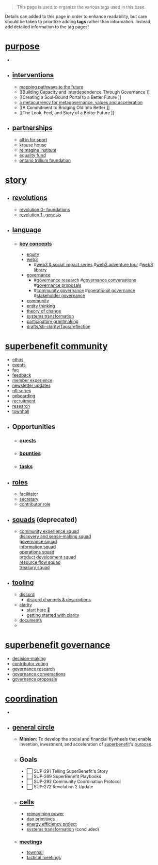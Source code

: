 >This page is used to organize the various tags used in this base. 

Details can added to this page in order to enhance readability, but care should be taken to prioritize adding **tags** rather than information. Instead, add detailed information to the tag pages!
# [purpose](/notes/archive/clarity/Tags/purpose.md)
- 
- ## [interventions](/notes/archive/clarity/Tags/interventions.md)
	- [mapping pathways to the future](/notes/archive/clarity/Tags/mapping%20pathways%20to%20the%20future.md)
	- [[Building Capacity and Interdependence Through Governance
]]
	- [[Creating a Soul-Bound Portal to a Better Future
]]
	- [a metacurrency for metagovernance, values and acceleration](/notes/archive/clarity/Tags/a%20metacurrency%20for%20metagovernance,%20values%20and%20acceleration.md)
	-  [[A Commitment to Bridging Old Into Better
]]
	- [[The Look, Feel, and Story of a Better Future
]]
- ## [partnerships](/notes/archive/clarity/Tags/partnerships.md)
	- [all in for sport](/notes/archive/clarity/Tags/all%20in%20for%20sport.md)
	- [krause house](/notes/archive/clarity/Tags/krause%20house.md)
	- [reimagine institute](/notes/archive/clarity/Tags/reimagine%20institute.md)
	- [equality fund](/notes/archive/clarity/Tags/equality%20fund.md)
	- [ontario trillium foundation](/notes/archive/clarity/Tags/ontario%20trillium%20foundation.md)

# [story](/notes/archive/clarity/Tags/story.md)
- ## [revolutions](/notes/archive/clarity/Tags/revolutions.md)
	- [revolution 0- foundations](/notes/archive/clarity/Tags/revolution%200-%20foundations.md)
	- [revolution 1- genesis](/notes/archive/clarity/Tags/revolution%201-%20genesis.md)
- ## [language](/notes/archive/clarity/Tags/language.md)
	- ### [key concepts](/notes/archive/clarity/Tags/key%20concepts.md)
		- [equity](/notes/archive/clarity/Tags/equity.md)
		- [web3](/notes/archive/clarity/Tags/web3.md)
			- #[web3 & social impact series](/notes/archive/clarity/Tags/web3%20&%20social%20impact%20series.md) #[web3 adventure tour](/notes/archive/clarity/Tags/web3%20adventure%20tour.md) #[web3 library](/notes/archive/clarity/Tags/web3%20library.md) 
		- [governance](/notes/archive/clarity/Tags/governance.md)
			- #[governance research](/notes/archive/clarity/Tags/governance%20research.md) #[governance conversations](/notes/archive/clarity/Tags/governance%20conversations.md) #[governance proposals](/notes/archive/clarity/Tags/governance%20proposals.md) 
			- #[community governance](/notes/archive/clarity/Tags/community%20governance.md) #[operational governance](/notes/archive/clarity/Tags/operational%20governance.md) #[stakeholder governance](/notes/archive/clarity/Tags/stakeholder%20governance.md) 
		- [community](/notes/archive/clarity/Tags/community.md)
		- [entity thinking](/notes/archive/clarity/Tags/entity%20thinking.md)
		- [theory of change](/notes/archive/clarity/Tags/theory%20of%20change.md)
		- [systems transformation](/notes/archive/clarity/Tags/systems%20transformation.md)
		- [participatory grantmaking](/notes/archive/clarity/Tags/participatory%20grantmaking.md)
		- [drafts/sb-clarity/Tags/reflection](drafts/sb-clarity/Tags/reflection)

# [superbenefit community](/notes/archive/clarity/Tags/superbenefit%20community.md)
- [ethos](/notes/archive/clarity/Tags/ethos.md)
- [events](/notes/archive/clarity/Tags/events.md)
- [faq](/notes/archive/clarity/Tags/faq.md)
- [feedback](/notes/archive/clarity/Tags/feedback.md)
- [member experience](/notes/archive/clarity/Tags/member%20experience.md)
- [newsletter updates](/notes/archive/clarity/Tags/newsletter%20updates.md)
- [nft series](/notes/archive/clarity/Tags/nft%20series.md)
- [onboarding](/notes/archive/clarity/Tags/onboarding.md)
- [recruitment](/notes/archive/clarity/Tags/recruitment.md)
- [research](/notes/archive/clarity/Tags/research.md)
- [townhall](/notes/archive/clarity/Tags/townhall.md)
- ## Opportunities
	- ### [quests](/notes/archive/clarity/Tags/quests.md)
	- ### [bounties](/notes/archive/clarity/Tags/bounties.md)
	- ### [tasks](/notes/archive/clarity/Tags/tasks.md)
- ## [roles](/notes/archive/clarity/Tags/roles.md)
	- [facilitator](/notes/archive/clarity/Tags/facilitator.md)
	- [secretary](/notes/archive/clarity/Tags/secretary.md)
	- [contributor role](/notes/archive/clarity/Tags/contributor%20role.md)
- ## [squads](/notes/archive/clarity/Tags/squads.md) (deprecated)
	- [community experience squad](/notes/archive/clarity/Tags/community%20experience%20squad.md)  
[discovery and sense-making squad](/notes/archive/clarity/Tags/discovery%20and%20sense-making%20squad.md)  
[governance squad](/notes/archive/clarity/Tags/governance%20squad.md)  
[information squad](/notes/archive/clarity/Tags/information%20squad.md)  
[operations squad](/notes/archive/clarity/Tags/operations%20squad.md)  
[product development squad](/notes/archive/clarity/Tags/product%20development%20squad.md)  
[resource flow squad](/notes/archive/clarity/Tags/resource%20flow%20squad.md)  
[treasury squad](/notes/archive/clarity/Tags/treasury%20squad.md)  
- ## [tooling](/notes/archive/clarity/Tags/tooling.md)
	- [discord](/notes/archive/clarity/Tags/discord.md)
		- [discord channels & descriptions](/notes/archive/clarity/Tags/discord%20channels%20&%20descriptions.md)
	- [clarity](/notes/archive/clarity/Tags/clarity.md)
		- [start here 👋](/notes/archive/clarity/Tags/start%20here%20👋.md)
		- [getting started with clarity](/notes/archive/clarity/Tags/getting%20started%20with%20clarity.md)
	- [documents](/notes/archive/clarity/Tags/documents.md)
	- 

# [superbenefit governance](/notes/archive/clarity/Tags/superbenefit%20governance.md)
- [decision-making](/notes/archive/clarity/Tags/decision-making.md)
- [contributor voting](/notes/archive/clarity/Tags/contributor%20voting.md)
- [governance research](/notes/archive/clarity/Tags/governance%20research.md)
- [governance conversations](/notes/archive/clarity/Tags/governance%20conversations.md)
- [governance proposals](/notes/archive/clarity/Tags/governance%20proposals.md)

# [coordination](/notes/archive/clarity/Tags/coordination.md)
- 
- ## [general circle](/notes/archive/clarity/Tags/general%20circle.md)
	- **Mission:** To develop the social and financial flywheels that enable invention, investment, and acceleration of [superbenefit](/notes/archive/clarity/Tags/superbenefit.md)'s [purpose](/notes/archive/clarity/Tags/purpose.md). 
	- ## Goals

		- ⬜️ SUP-291 Telling SuperBenefit's Story
		- ⬜️ SUP-269 SuperBenefit Playbooks
		- ⬜️ SUP-292 Community Coordination Protocol
		- ⬜️ SUP-272 Revolution 2 Update
	- ## [cells](/notes/archive/clarity/Tags/cells.md)
		- [reimagining power](/notes/archive/clarity/Tags/reimagining%20power.md)
		- [dao primitives](/notes/archive/clarity/Tags/dao%20primitives.md)
		- [energy efficiency project](/notes/archive/clarity/Tags/energy%20efficiency%20project.md)
		- [systems transformation](/notes/archive/clarity/Tags/systems%20transformation.md) (concluded)
	- ### [meetings](/notes/archive/clarity/Tags/meetings.md)
		- [townhall](/notes/archive/clarity/Tags/townhall.md)
		- [tactical meetings](/notes/archive/clarity/Tags/tactical%20meetings.md)
